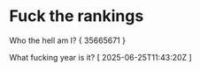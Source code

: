 # Fuck the rankings

Who the hell am I?
{ 35665671 }

What fucking year is it?
[ 2025-06-25T11:43:20Z ]
